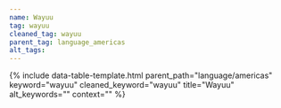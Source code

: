 ```yaml
---
name: Wayuu
tag: wayuu
cleaned_tag: wayuu
parent_tag: language_americas
alt_tags: 
---
```


{% include data-table-template.html 
  parent_path="language/americas" 
  keyword="wayuu" 
  cleaned_keyword="wayuu" 
  title="Wayuu"
  alt_keywords=""
  context=""
%}


